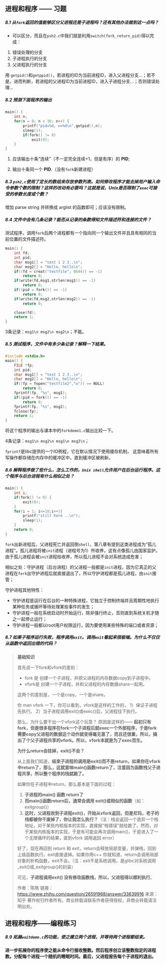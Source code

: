 ## 进程和程序 —— 习题

##### 8.1  从`fork`返回的值能够区分父进程还是子进程吗？还有其他办法做到这一点吗？

- 可以区分，而且在`psh2.c`中我们就是利用`switch(fork_return_pid)`得以完成：

1. 错误处理的分支
2. 子进程执行的分支
3. 父进程执行的分支

用 `getpid()`和`getppid()`，若进程的ID为当前进程ID，进入父进程分支…；若不是，进而判断，若进程的父进程ID为当前进程ID，进入子进程分支…；否则错误处理…



##### 8.2 预测下面程序的输出

```c
main() {
    int n;
    for(n = 0; n < 10; n++) {
        printf("pid=%d, n=%d\n",getpid(),n);
        sleep(1);
        if(fork() != 0)
            exit(0);
    }
}
```

1. 应该输出十条“连续”（不一定完全连续+1，但是有序）的 **PID**; 

2. 输出十条同一个 **PID**.（没有`fork`新建进程）



##### 8.3 `psh2,c`使用了定长的数组来存放参数列表。如何修改程序才能去掉用户输入命令参数个数的限制？这样的改动有必要吗？这就是说，Unix是否限制了`exec`可接受的参数长度或个数？

增加 parse string 并转换成 arglist 的函数即可；应该没有限制。



##### 8.4 文件中会有几条记录？能否从记录的条数得知文件描述符和连接的文件？

测试程序，调用`fork`后两个进程都有一个指向同一个输出文件并且具有相同的当前位置的文件描述符。

```c
main() {
    int fd;
    int pid;
    char msg1[] = "test 1 2 3..\n";
    char msg2[] = "Hello, hello\n";
    if((fd = creat("testfile", 0644)) == -1)
        return 0;
    if(write(fd,msg1,strlen(msg1)) == -1)
        return 0;
    if((pid = fork()) == -1)
        return 0;
    if(write(fd,msg2,strlen(msg2)) == -1)
        return 0;

    close(fd);
    return 1;
}
```

3条记录：`msg1\n msg2\n msg2\n`；不能。



##### 8.5 测试程序，文件中有多少条记录？解释一下结果。

```c
#include <stdio.h>
main() {
    FILE *fp;
    int pid;
    char msg1[] = "test 1 2 3..\n";
    char msg2[] = "Hello, hello\n";
    if((fp = fopen("testfile2","w")) == NULL)
        return 0;
    fprintf(fp, "%s", msg1);
    if((pid = fork()) == -1)
        return 0;
    fprintf(fp, "%s", msg2);
    fclose(fp);
    return 1;
}
```

将这个程序的输出与课本中的`forkdemo1.c`输出比较一下。

4条记录：`msg1\n msg2\n msg1\n msg2\n`；

`fprintf`是libc提供的一个IO例程，它在默认情况下使用缓存机制， 这意味着所有写操作都存储在内存中的缓冲区中，直到缓冲区被刷新。



##### 8.6  解释程序做了些什么，怎么工作的，`Unix shell`允许用户在后台运行程序。这个程序与后台进程有什么相似之处？

```c
main() {
    int i;
    if(fork() != 0) {
        exit(0);
    }
    for(i = 1; i<=10;i++){
        printf("still here ..\n");
        sleep(1);
    }
    return 0;
}
```

`fork`出新进程后，父进程死亡并返回倒`shell`，第八章有提到这类进程成为“孤儿进程”。孤儿进程将被`init`进程（进程号为1）所收养，这有点像孤儿由国家监护。由于孤儿进程会被`init`进程给收养，所以孤儿进程不会对系统造成危害；

相似之处：守护进程（后台进程）的父进程一般都是`init`进程，因为它真正的父进程在`fork`出守护进程后就直接退出了，所以守护进程都是孤儿进程，由`init`接管；

守护进程其他特性：

- 守护进程是运行在后台的一种特殊进程，它独立于控制终端并且周期性地执行某种任务或循环等待处理某些事件的发生；
- 守护进程一般在系统启动时开始运行，除非强行终止，否则直到系统关机才随之一起停止运行；
- 守护进程一般都以root用户权限运行，因为要使用某些特殊的端口或者资源；



##### 8.7 如果子程序运行失败，程序调用`exit`。调用`exit`看起来很极端。为什么不仅仅从函数中返回出错的代码？

> **基础知识**
>
> 首先说一下fork和vfork的差别：
>
> - fork  是 创建一个子进程，并把父进程的内存数据copy到子进程中。
> - vfork是 创建一个子进程，并和父进程的内存数据share一起用。
>
> 这两个的差别是，一个是copy，一个是share。
>
> 你 man vfork 一下，你可以看到，vfork是这样的工作的，
> 1）保证子进程先执行。
> 2）当子进程调用exit()或exec()后，父进程往下执行。
>
> 那么，为什么要干出一个vfork这个玩意？  原因是这样的—— **起初只有fork，但是很多程序在fork一个子进程后就exec一个外部程序，于是fork需要copy父进程的数据这个动作就变得毫无意了，而且还很重，所以，搞出了个父子进程共享的vfork。所以，vfork本就是为了exec而生。**
>
> **为什么return会挂掉，exit()不会？**
>
> 从上面我们知道，**结束子进程的调用是exit()而不是return，如果你在vfork中return了，那么，这就意味main()函数return了，注意因为函数栈父子进程共享，所以整个程序的栈就跪了。**
>
> 
> 如果你在子进程中return，那么基本是下面的过程：
>
> 1. **子进程的main() 函数 return了**
> 2. **而main()函数return后，通常会调用 exit()或相似的函数**（如：exitgroup()）
> 3. **这时，父进程收到子进程exit()，开始从vfork返回，但是尼玛，老子的栈都被你干废掉了，你让我怎么执行？**（注：栈会返回一个诡异一个栈地址，对于某些内核版本的实现，直接报“栈错误”就给跪了，然而，对于某些内核版本的实现，于是有可能会再次调用main()，于是进入了一个无限循环的结果，直到vfork 调用返回 error）
>
> 
>
> 好了，现在再回到 return 和 exit，return会释放局部变量，并弹栈，回到上级函数执行。exit直接退掉。如果你用c++ 你就知道，return会调用局部对象的析构函数，exit不会。（注：exit不是系统调用，是glibc对系统调用 _exit()或_exitgroup()的封装）
>
> 可见，**子进程调用exit() 没有修改函数栈，所以，父进程得以顺利执行**。
>
> 作者：陈皓
> 链接：https://www.zhihu.com/question/26591968/answer/33639916
> 来源：知乎
> 著作权归作者所有。商业转载请联系作者获得授权，非商业转载请注明出处。



## 进程和程序——编程练习

##### 8.9 拓展`waitdemo.c`的功能，使之建立两个进程，并等待两个进程都结束。



**进一步拓展你的程序使之能从命令行接收整数。然后程序创立该整数指定的进程数。分配每个进程一个随机的睡眠时间。最后，父进程报告每个子进程的退出。**

